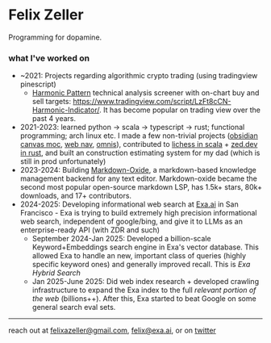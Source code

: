 # Felix Zeller

Programming for dopamine.

### what I've worked on

- ~2021: Projects regarding algorithmic crypto trading (using tradingview pinescript)
  - [Harmonic Pattern](https://www.investopedia.com/articles/forex/11/harmonic-patterns-in-the-currency-markets.asp) technical analysis screener with on-chart buy and sell targets: https://www.tradingview.com/script/LzFt8cCN-Harmonic-Indicator/. It has become popular on trading view over the past 4 years.
- 2021-2023: learned python -> scala -> typescript -> rust; functional programming; arch linux etc. I made a few non-trivial projects ([obsidian canvas moc](https://github.com/Feel-ix-343/obsidian-canvas-moc), [web nav](https://github.com/Feel-ix-343/Web_Nav), [omnis](https://github.com/Feel-ix-343/Omnis)), contributed to [lichess in scala](https://lichess.org/) + [zed.dev in rust](https://zed.dev/), and built an construction estimating system for my dad (which is still in prod unfortunately)
- 2023-2024: Building [Markdown-Oxide](https://github.com/Feel-ix-343/markdown-oxide), a markdown-based knowledge management backend for any text editor. Markdown-oxide became the second most popular open-source markdown LSP, has 1.5k+ stars, 80k+ downloads, and 17+ contributors.
- 2024-2025: Developing informational web search at [Exa.ai](https://exa.ai/) in San Francisco - Exa is trying to build extremely high precision informational web search, independent of google/bing, and give it to LLMs as an enterprise-ready API (with ZDR and such)
  - September 2024-Jan 2025: Developed a billion-scale Keyword+Embeddings search engine in Exa's vector database. This allowed Exa to handle an new, important class of queries (highly specific keyword ones) and generally improved recall. This is *Exa Hybrid Search*
  - Jan 2025-June 2025: Did web index research + developed crawling infrastructure to expand the Exa index to the full *relevant portion of the web* (billions++). After this, Exa started to beat Google on some general search eval sets.
 
---

reach out at felixazeller@gmail.com, felix@exa.ai, or on [twitter](https://x.com/feel_ix_)
